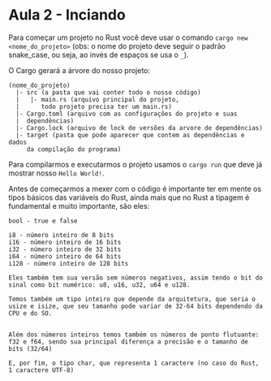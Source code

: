 # Aula 2 - Inciando

Para começar um projeto no Rust você deve usar o comando `cargo new <nome_do_projeto>` (obs: o nome do projeto deve seguir o padrão snake_case,
ou seja, ao invés de espaços se usa o `_`).


O Cargo gerará a árvore do nosso projeto:

  
```
(nome_do_projeto)
  |- src (a pasta que vai conter todo o nosso código)
  |   |- main.rs (arquivo principal do projeto,
  |      todo projeto precisa ter um main.rs)
  |- Cargo.toml (arquivo com as configurações do projeto e suas  
  |  dependências)
  |- Cargo.lock (arquivo de lock de versões da arvore de dependências)
  |- target (pasta que pode aparecer que contem as dependências e dados  
     da compilação do programa)
```

Para compilarmos e executarmos o projeto usamos o `cargo run` que deve já mostrar nosso `Hello World!`.

Antes de começarmos a mexer com o código é importante ter em mente os tipos básicos das variáveis do Rust, ainda mais que no Rust a tipagem é fundamental e muito importante, são eles:

```
bool - true e false

i8 - número inteiro de 8 bits
i16 - número inteiro de 16 bits
i32 - número inteiro de 32 bits
i64 - número inteiro de 64 bits
i128 - número inteiro de 128 bits

Eles também tem sua versão sem números negativos, assim tendo o bit do sinal como bit numérico: u8, u16, u32, u64 e u128.

Temos também um tipo inteiro que depende da arquitetura, que seria o usize e isize, que seu tamanho pode variar de 32-64 bits dependendo da CPU e do SO.


Além dos números inteiros temos também os números de ponto flutuante:
f32 e f64, sendo sua principal diferença a precisão e o tamanho de bits (32/64)

E, por fim, o tipo char, que representa 1 caractere (no caso do Rust, 1 caractere UTF-8)
```
